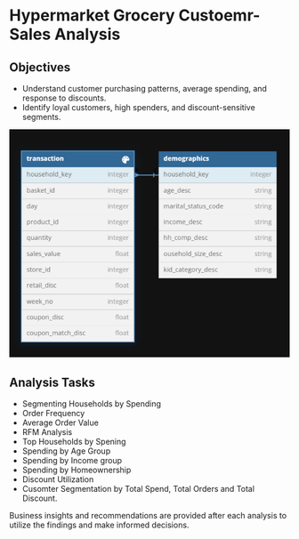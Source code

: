 # Hypermarket Grocery Custoemr-Sales Analysis 

## Objectives

- Understand customer purchasing patterns, average spending, and response to discounts. 
- Identify loyal customers, high spenders, and discount-sensitive segments.

<img src = "assets/data-model.PNG">

## Analysis Tasks

- Segmenting Households by Spending
- Order Frequency
- Average Order Value 
- RFM Analysis
- Top Households by Spening
- Spending by Age Group
- Spending by Income group
- Spending by Homeownership
- Discount Utilization 
- Cusomter Segmentation by Total Spend, Total Orders and Total Discount.

Business insights and recommendations are provided after each analysis to utilize the findings and make informed decisions.
